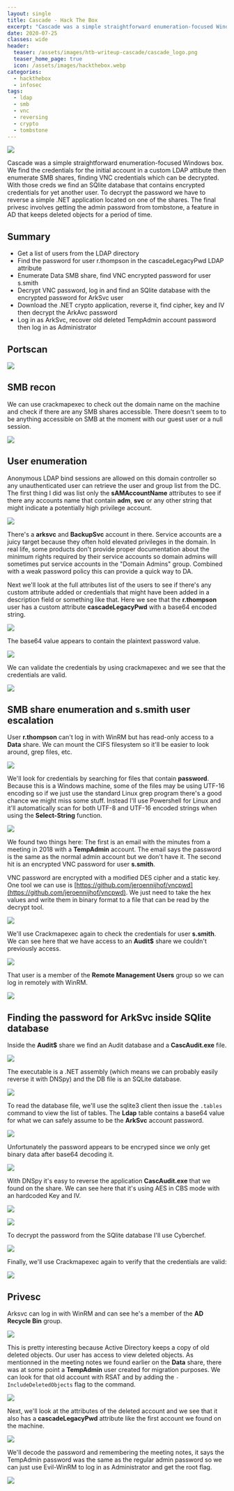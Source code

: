 ```yaml
---
layout: single
title: Cascade - Hack The Box
excerpt: "Cascade was a simple straightforward enumeration-focused Windows box. We find the credentials for the initial account in a custom LDAP attibute then enumerate SMB shares, finding VNC credentials which can be decrypted. With those creds we find an SQlite database that contains encrypted credentials for yet another user. To decrypt the password we have to reverse a simple .NET application located on one of the shares. The final privesc involves getting the admin password from tombstone, a feature in AD that keeps deleted objects for a period of time."
date: 2020-07-25
classes: wide
header:
  teaser: /assets/images/htb-writeup-cascade/cascade_logo.png
  teaser_home_page: true
  icon: /assets/images/hackthebox.webp
categories:
  - hackthebox
  - infosec
tags:
  - ldap
  - smb  
  - vnc
  - reversing
  - crypto
  - tombstone
---
```


![](/assets/images/htb-writeup-cascade/cascade_logo.png)

Cascade was a simple straightforward enumeration-focused Windows box. We find the credentials for the initial account in a custom LDAP attibute then enumerate SMB shares, finding VNC credentials which can be decrypted. With those creds we find an SQlite database that contains encrypted credentials for yet another user. To decrypt the password we have to reverse a simple .NET application located on one of the shares. The final privesc involves getting the admin password from tombstone, a feature in AD that keeps deleted objects for a period of time.

## Summary

- Get a list of users from the LDAP directory
- Find the password for user r.thompson in the cascadeLegacyPwd LDAP attribute
- Enumerate Data SMB share, find VNC encrypted password for user s.smith
- Decrypt VNC password, log in and find an SQlite database with the encrypted password for ArkSvc user
- Download the .NET crypto application, reverse it, find cipher, key and IV then decrypt the ArkAvc password
- Log in as ArkSvc, recover old deleted TempAdmin account password then log in as Administrator

## Portscan

![](/assets/images/htb-writeup-cascade/nmap.png)

## SMB recon

We can use crackmapexec to check out the domain name on the machine and check if there are any SMB shares accessible. There doesn't seem to to be anything accessible on SMB at the moment with our guest user or a null session.

![](/assets/images/htb-writeup-cascade/crackmapexec.png)

## User enumeration

Anonymous LDAP bind sessions are allowed on this domain controller so any unauthenticated user can retrieve the user and group list from the DC. The first thing I did was list only the **sAMAccountName** attributes to see if there any accounts name that contain **adm**, **svc** or any other string that might indicate a potentially high privilege account.

![](/assets/images/htb-writeup-cascade/windapsearch1.png)

There's a **arksvc** and **BackupSvc** account in there. Service accounts are a juicy target because they often hold elevated privileges in the domain. In real life, some products don't provide proper documentation about the minimum rights required by their service accounts so domain admins will sometimes put service accounts in the "Domain Admins" group. Combined with a weak password policy this can provide a quick way to DA.

Next we'll look at the full attributes list of the users to see if there's any custom attribute added or credentials that might have been added in a description field or something like that. Here we see that the **r.thompson** user has a custom attribute **cascadeLegacyPwd** with a base64 encoded string.

![](/assets/images/htb-writeup-cascade/legacypwd.png)

The base64 value appears to contain the plaintext password value.

![](/assets/images/htb-writeup-cascade/legacypwd2.png)

We can validate the credentials by using crackmapexec and we see that the credentials are valid.

![](/assets/images/htb-writeup-cascade/ryan.png)

## SMB share enumeration and s.smith user escalation

User **r.thompson** can't log in with WinRM but has read-only access to a **Data** share. We can mount the CIFS filesystem so it'll be easier to look around, grep files, etc.

![](/assets/images/htb-writeup-cascade/smbenum1.png)

We'll look for credentials by searching for files that contain **password**. Because this is a Windows machine, some of the files may be using UTF-16 encoding so if we just use the standard Linux grep program there's a good chance we might miss some stuff. Instead I'll use Powershell for Linux and it'll automatically scan for both UTF-8 and UTF-16 encoded strings when using the **Select-String** function.

![](/assets/images/htb-writeup-cascade/smbenum2.png)

We found two things here: The first is an email with the minutes from a meeting in 2018 with a **TempAdmin** account. The email says the password is the same as the normal admin account but we don't have it. The second hit is an encrypted VNC password for user **s.smith**.

VNC password are encrypted with a modified DES cipher and a static key. One tool we can use is [https://github.com/jeroennijhof/vncpwd](https://github.com/jeroennijhof/vncpwd). We just need to take the hex values and write them in binary format to a file that can be read by the decrypt tool.

![](/assets/images/htb-writeup-cascade/vncpasswd.png)

We'll use Crackmapexec again to check the credentials for user **s.smith**. We can see here that we have access to an **Audit$** share we couldn't previously access.

![](/assets/images/htb-writeup-cascade/smith.png)

That user is a member of the **Remote Management Users** group so we can log in remotely with WinRM.

![](/assets/images/htb-writeup-cascade/smith2.png)

## Finding the password for ArkSvc inside SQlite database

Inside the **Audit$** share we find an Audit database and a **CascAudit.exe** file.

![](/assets/images/htb-writeup-cascade/audit.png)

The executable is a .NET assembly (which means we can probably easily reverse it with DNSpy) and the DB file is an SQLite database.

![](/assets/images/htb-writeup-cascade/audit2.png)

To read the database file, we'll use the sqlite3 client then issue the `.tables` command to view the list of tables. The **Ldap** table contains a base64 value for what we can safely assume to be the **ArkSvc** account password.

![](/assets/images/htb-writeup-cascade/audit3.png)

Unfortunately the password appears to be encryped since we only get binary data after base64 decoding it.

![](/assets/images/htb-writeup-cascade/audit4.png)

With DNSpy it's easy to reverse the application **CascAudit.exe** that we found on the share. We can see here that it's using AES in CBS mode with an hardcoded Key and IV.

![](/assets/images/htb-writeup-cascade/casc1.png)

![](/assets/images/htb-writeup-cascade/casc2.png)

To decrypt the password from the SQlite database I'll use Cyberchef.

![](/assets/images/htb-writeup-cascade/cyberchef.png)

Finally, we'll use Crackmapexec again to verify that the credentials are valid:

![](/assets/images/htb-writeup-cascade/ark.png)

## Privesc

Arksvc can log in with WinRM and can see he's a member of the **AD Recycle Bin** group.

![](/assets/images/htb-writeup-cascade/privesc1.png)

This is pretty interesting because Active Directory keeps a copy of old deleted objects. Our user has access to view deleted objects. As mentionned in the meeting notes we found earlier on the **Data** share, there was at some point a **TempAdmin** user created for migration purposes. We can look for that old account with RSAT and by adding the `-IncludeDeletedObjects` flag to the command.

![](/assets/images/htb-writeup-cascade/privesc2.png)

Next, we'll look at the attributes of the deleted account and we see that it also has a **cascadeLegacyPwd** attribute like the first account we found on the machine.

![](/assets/images/htb-writeup-cascade/privesc3.png)

We'll decode the password and remembering the meeting notes, it says the TempAdmin password was the same as the regular admin password so we can just use Evil-WinRM to log in as Administrator and get the root flag.

![](/assets/images/htb-writeup-cascade/root.png)